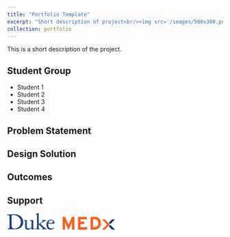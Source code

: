 ```yaml
---
title: "Portfolio Template"
excerpt: "Short description of project<br/><img src='/images/500x300.png'>"
collection: portfolio
---
```


This is a short description of the project.

## Student Group
* Student 1
* Student 2
* Student 3
* Student 4

## Problem Statement

## Design Solution

## Outcomes

## Support
[<img src='/images/MEDx-Logo-CMYK-Horizontal-Standard.png' width="50%"/>](https://medx.duke.edu)
